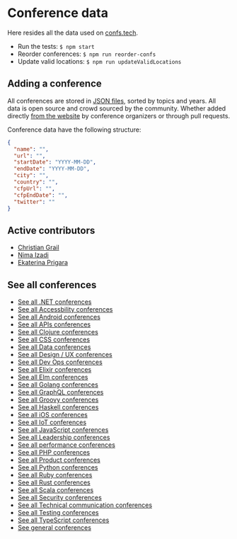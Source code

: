 # Conference data

Here resides all the data used on [confs.tech](https://confs.tech).

- Run the tests: `$ npm start`
- Reorder conferences: `$ npm run reorder-confs`
- Update valid locations: `$ npm run updateValidLocations`

## Adding a conference

All conferences are stored in [JSON files](https://github.com/tech-conferences/conference-data/tree/master/conferences), sorted by topics and years. All data is open source and crowd sourced by the community. Whether added directly [from the website](https://confs.tech/conferences/new) by conference organizers or through pull requests.

Conference data have the following structure:

```json
{
  "name": "",
  "url": "",
  "startDate": "YYYY-MM-DD",
  "endDate": "YYYY-MM-DD",
  "city": "",
  "country": "",
  "cfpUrl": "",
  "cfpEndDate": "",
  "twitter": ""
}
```

## Active contributors

- [Christian Grail](https://twitter.com/cgrail)
- [Nima Izadi](https://nimz.co)
- [Ekaterina Prigara](https://twitter.com/katyaprigara)

## See all conferences

- [See all .NET conferences](https://confs.tech/dotnet)
- [See all Accessbility conferences](https://confs.tech/accessbility)
- [See all Android conferences](https://confs.tech/android)
- [See all APIs conferences](https://confs.tech/api)
- [See all Clojure conferences](https://confs.tech/clojure)
- [See all CSS conferences](https://confs.tech/css)
- [See all Data conferences](https://confs.tech/data)
- [See all Design / UX conferences](https://confs.tech/ux)
- [See all Dev Ops conferences](https://confs.tech/devops)
- [See all Elixir conferences](https://confs.tech/elixir)
- [See all Elm conferences](https://confs.tech/elm)
- [See all Golang conferences](https://confs.tech/golang)
- [See all GraphQL conferences](https://confs.tech/graphql)
- [See all Groovy conferences](https://confs.tech/groovy)
- [See all Haskell conferences](https://confs.tech/haskell)
- [See all iOS conferences](https://confs.tech/ios)
- [See all IoT conferences](https://confs.tech/iot)
- [See all JavaScript conferences](https://confs.tech/javascript)
- [See all Leadership conferences](https://confs.tech/product)
- [See all performance conferences](https://confs.tech/performance)
- [See all PHP conferences](https://confs.tech/php)
- [See all Product conferences](https://confs.tech/product)
- [See all Python conferences](https://confs.tech/python)
- [See all Ruby conferences](https://confs.tech/ruby)
- [See all Rust conferences](https://confs.tech/rust)
- [See all Scala conferences](https://confs.tech/scala)
- [See all Security conferences](https://confs.tech/security)
- [See all Technical communication conferences](https://confs.tech/tech-comm)
- [See all Testing conferences](https://confs.tech/testing)
- [See all TypeScript conferences](https://confs.tech/typescript)
- [See general conferences](https://confs.tech/general)
